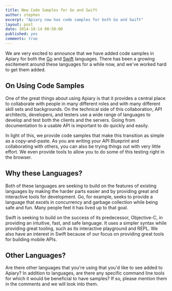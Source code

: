 ```yaml
---
title: New Code Samples for Go and Swift
author: stephen
excerpt: "Apiary now has code samples for both Go and Swift"
layout: post
date: 2014-10-14 08:50:00
published: yes
comments: true
---
```


We are very excited to announce that we have added code samples in Apiary for both the [Go](http://golang.org/) and [Swift](https://developer.apple.com/swift/) languages. There has been a growing excitement around these languages for a while now, and we've worked hard to get them added.

## On Using Code Samples
 
One of the great things about using Apiary is that it provides a central place to collaborate with people in many different roles and with many different skill sets and backgrounds. On the technical side of this collaboration, API architects, developers, and testers use a wide range of languages to develop and test both the clients and the servers. Going from documentation to a usable API is important to do quickly and easily.

In light of this, we provide code samples that make this transition as simple as a copy-and-paste. As you are writing your API Blueprint and collaborating with others, you can also be trying things out with very little effort. We even provide tools to allow you to do some of this testing right in the browser.

## Why these Languages?

Both of these languages are seeking to build on the features of existing languages by making the harder parts easier and by providing great and interactive tools for development. Go, for example, seeks to provide a language that excels in concurrency and garbage collection while being safe and fun. Many people feel it has lived up to that goal.

Swift is seeking to build on the success of its predecessor, Objective-C, in providing an intuitive, fast, and safe language. It uses a simpler syntax while providing great tooling, such as its interactive playground and REPL. We also have an interest in Swift because of our focus on providing great tools for building mobile APIs.

## Other Languages?

Are there other languages that you're using that you'd like to see added to Apiary? In addition to languages, are there any specific command line tools for which it would be beneficial to have samples? If so, please mention them in the comments and we will look into them.
